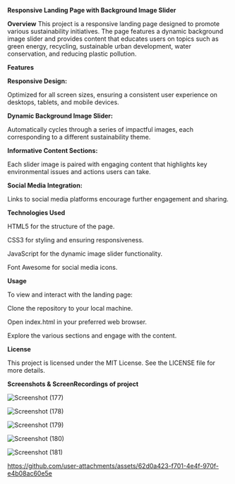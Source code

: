 __Responsive Landing Page with Background Image Slider__

__Overview__
This project is a responsive landing page designed to promote various sustainability initiatives. The page features a dynamic background image slider and provides content that educates users on topics such as green energy, recycling, sustainable urban development, water conservation, and reducing plastic pollution.

__Features__


__Responsive Design:__ 

Optimized for all screen sizes, ensuring a consistent user experience on desktops, tablets, and mobile devices.

__Dynamic Background Image Slider:__ 

Automatically cycles through a series of impactful images, each corresponding to a different sustainability theme.      

__Informative Content Sections:__ 

Each slider image is paired with engaging content that highlights key environmental issues and actions users can take.     

__Social Media Integration:__ 

Links to social media platforms encourage further engagement and sharing.

__Technologies Used__

HTML5 for the structure of the page.

CSS3 for styling and ensuring responsiveness.

JavaScript for the dynamic image slider functionality.

Font Awesome for social media icons.

__Usage__

To view and interact with the landing page:

Clone the repository to your local machine.

Open index.html in your preferred web browser.

Explore the various sections and engage with the content.

__License__

This project is licensed under the MIT License. See the LICENSE file for more details.

__Screenshots & ScreenRecordings of project__

![Screenshot (177)](https://github.com/user-attachments/assets/b85b5ff6-249b-4cc2-a18e-321a7bdde555)




![Screenshot (178)](https://github.com/user-attachments/assets/63cba0cb-89fa-48f5-ad3d-22e0254ac058)




![Screenshot (179)](https://github.com/user-attachments/assets/4c69993e-d8c3-42df-b7e9-e120cbdb303e)


![Screenshot (180)](https://github.com/user-attachments/assets/c8e9c79f-28b8-42a0-8e7d-c2b1bf747447)




![Screenshot (181)](https://github.com/user-attachments/assets/a4b022bb-4f2b-427a-aca5-840477cf7a55)






https://github.com/user-attachments/assets/62d0a423-f701-4e4f-970f-e4b08ac60e5e





